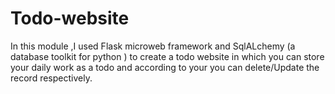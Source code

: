 # Todo-website
In this module ,I used Flask microweb framework and SqlALchemy (a database toolkit for python ) to create a todo website in which you can store your daily work as a todo and according to your you can delete/Update the  record respectively.
